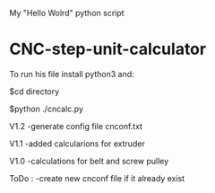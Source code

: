 My "Hello Wolrd" python script

# CNC-step-unit-calculator

To run his file install python3 and:

$cd directory

$python ./cncalc.py

V1.2
-generate config file cnconf.txt

V1.1
-added calcularions for extruder

V1.0
-calculations for belt and screw pulley

ToDo :
-create new cnconf file if it already exist

